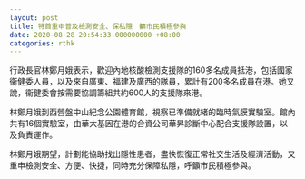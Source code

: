 ```yaml
---
layout: post
title: 特首重申普及檢測安全、保私隱　籲市民積極參與
date: 2020-08-28 20:54:33.000000000 +08:00
categories: rthk
---
```


行政長官林鄭月娥表示，歡迎內地核酸檢測支援隊的160多名成員抵港，包括國家衞健委人員，以及來自廣東、福建及廣西的隊員，累計有200多名成員在港。她又說，衞健委會按需要協調籌組共約600人的支援隊來港。

林鄭月娥到西營盤中山紀念公園體育館，視察已準備就緒的臨時氣膜實驗室。館內共有16個實驗室，由華大基因在港的合資公司華昇診斷中心配合支援隊設置，以及負責運作。

林鄭月娥期望，計劃能協助找出隱性患者，盡快恢復正常社交生活及經濟活動，又重申檢測安全、方便、快捷，同時充分保障私隱，呼籲市民積極參與。
